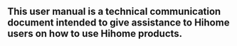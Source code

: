 ## This user manual is a technical communication document intended to give assistance to Hihome users on how to use Hihome products.
